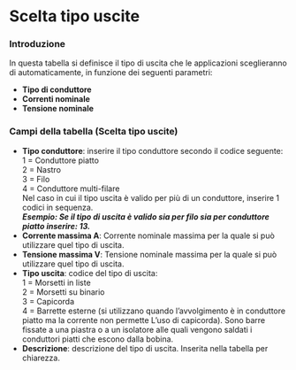 # Scelta tipo uscite

### Introduzione
In questa tabella si definisce il tipo di uscita che le applicazioni sceglieranno di automaticamente, in funzione dei seguenti parametri:
- **Tipo di conduttore** 
- **Correnti nominale**
- **Tensione nominale**


### Campi della tabella (Scelta tipo uscite)

- **Tipo conduttore**: inserire il tipo conduttore secondo il codice seguente:<br>
1 = Conduttore piatto<br>
2 = Nastro <br>
3 = Filo <br>
4 = Conduttore multi-filare <br>
Nel caso in cui il tipo uscita è valido per più di un conduttore, inserire 1 codici in sequenza.<br>
***Esempio:
Se il tipo di uscita è valido sia per filo sia per conduttore piatto inserire: 13.***
- **Corrente massima A**:
Corrente nominale massima per la quale si può utilizzare quel tipo di uscita.
- **Tensione massima V**:
Tensione nominale massima per la quale si può utilizzare quel tipo di uscita.
- **Tipo uscita**: codice del tipo di uscita: <br>
1 = Morsetti in liste <br>
2 = Morsetti su binario <br>
3 = Capicorda <br>
4 = Barrette esterne (si utilizzano quando l’avvolgimento è in conduttore piatto ma la corrente non permette
      L’uso di capicorda). Sono barre fissate a una piastra o a un isolatore alle quali vengono saldati i conduttori
      piatti che escono dalla bobina. 
- **Descrizione**: descrizione del tipo di uscita. Inserita nella tabella per chiarezza.
